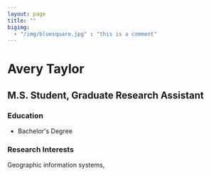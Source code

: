 ```yaml
---
layout: page
title: ""
bigimg: 
  - "/img/bluesquare.jpg" : "this is a comment"
---
```


# Avery Taylor
## M.S. Student, Graduate Research Assistant

### Education
- Bachelor's Degree

### Research Interests
Geographic information systems, 

